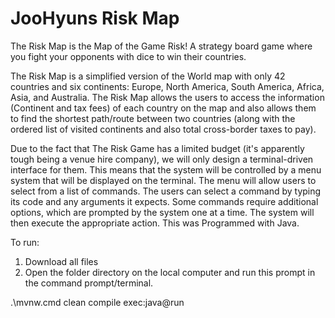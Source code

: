 # JooHyuns Risk Map

The Risk Map is the Map of the Game Risk! A strategy board game where you fight your opponents with dice to win their countries.

The Risk Map is a simplified version of the World map with only 42 countries and six continents: Europe, North America, South America, Africa, Asia, and Australia. The Risk Map allows the users to access the information (Continent and tax fees) of each country on the map and also allows them to find the shortest path/route between two countries (along with the ordered list of visited continents and also total cross-border taxes to pay).

Due to the fact that The Risk Game has a limited budget (it's apparently tough being a venue hire company), we will only design a terminal-driven interface for them. This means that the system will be controlled by a menu system that will be displayed on the terminal. The menu will allow users to select from a list of commands. The users can select a command by typing its code and any arguments it expects. Some commands require additional options, which are prompted by the system one at a time. The system will then execute the appropriate action. This was Programmed with Java.


To run:
1. Download all files
2. Open the folder directory on the local computer and run this prompt in the command prompt/terminal.

.\mvnw.cmd clean compile exec:java@run
